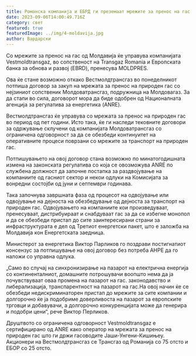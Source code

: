 ```yaml
---
title: Романска компанија и ЕБРД ги преземаат мрежите за пренос на гас во Молдавија
date: 2023-09-06T14:00:49.716Z
category: свет
featured: true
featuredImage: ../img/4-moldavija.jpg
author: Вардарски
---
```

Со мрежите за пренос на гас од Молдавија ќе управува компанијата Vestmoldtransgaz, во сопственост на Transgaz Romania и Европската банка за обнова и развој (EBRD), пренесува MOLDPRES.

Ова ќе стане возможно откако Вестмолдтрансгаз во понеделникот потпиша договор за закуп на мрежата за пренос на природен гас со нејзиниот сопственик Молдоватрансгаз, подружница на Молдовагаз. За да стапи во сила, договорот мора да биде одобрен од Националната агенција за регулатива за енергетика (ANRE).

Вестмолдтрансгаз ќе управува со мрежата за пренос на природен гас во период од пет години. Исто така, ќе ги наследи тековните договори за одржување склучени од компанијата Молдоватрансгаз со ограничена одговорност за да се обезбеди континуитет на оперативните процеси поврзани со мрежите за транспорт на природен гас.

Потпишувањето на овој договор стана возможно по минатогодишната измена на законската регулатива со која се овозможува ANRE по службена должност да започне постапка за раздвојување на компаниите од гасниот сектор и некои одлуки на Комисијата за вонредни состојби од јуни и септември годинава.

Така започнува завршната фаза од процесот на одвојување или одвојување на дејноста на обезбедување од дејноста за транспорт на природен гас. Одвојувањето на компаниите кои произведуваат, пренесуваат, дистрибуираат и снабдуваат гас за да се избегне монопол и да се обезбеди пристап до сите заинтересирани страни за инфраструктурата е дел од Третиот енергетски пакет, што е заложба на Молдавија кон Енергетската заедница.

Министерот за енергетика Виктор Парликов го поздрави постигнатиот консензус за потпишување на овој договор без потреба АНРЕ да го наложи со управна одлука.

„Само во случај на синхронизирање на пазарот на електрична енергија со континенталниот, домашните потрошувачи воопшто нема да ја почувствуваат оваа промена на пазарот на гас. законодавство и либерализација, транспарентност на пазарот на гас.На овој начин ќе се обезбеди недискриминаторен пристап до мрежите за сите компании и долгорочно ќе ја подобриме доверливоста на пазарот за европските трговци и добавувачи, а долгорочно конкуренцијата може да генерира и подобри цени“, рече Виктор Перликов.

Друштвото со ограничена одговорност Vestmoldtransgaz е сертифицирано од ANRE како оператор на мрежата за пренос на природен гас што ги држи гасоводите Јаши-Унгени-Кишињеу. Акционери на Вестмолдтрансгаз се Трансгаз од Романија со 75 отсто и ЕБОР со 25 отсто.
